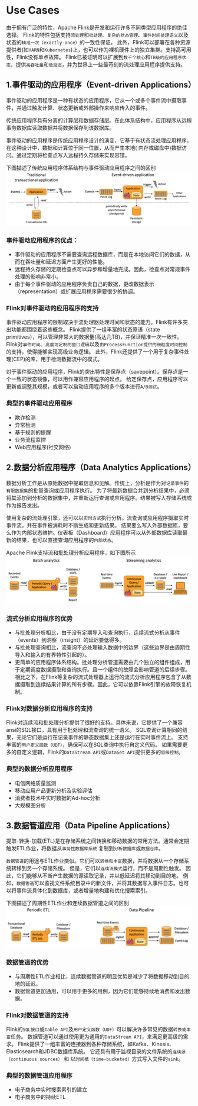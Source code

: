 # Use Cases

由于拥有广泛的特性，Apache Flink是开发和运行许多不同类型应用程序的绝佳选择。
Flink的特性包括支持`流处理`和`批处理`、`复杂的状态管理`、`事件时间处理语义`以及状态的`精准一次（exactly-once）`的一致性保证。
此外，Flink可以部署在各种资源提供者(如`YARN`和`Kubernetes`)上，也可以作为裸机硬件上的独立集群。支持高可用性，Flink没有单点故障。
Flink已被证明可以扩展到`数千个核心`和`TB级的应用程序状态`，提供`高吞吐量`和`低延迟`，并为世界上一些最苛刻的流处理应用程序提供支持。

## 1.事件驱动的应用程序（Event-driven Applications）

事件驱动的应用程序是一种有状态的应用程序，它从一个或多个事件流中摄取事件，并通过触发计算、状态更新或外部操作来响应传入的事件。

传统应用程序具有分离的计算层和数据存储层。在此体系结构中，应用程序从远程事务数据库读取数据并将数据保存到该数据库。

事件驱动的应用程序是传统应用程序设计的演变，它基于有状态流处理应用程序。在这种设计中，数据和计算位于同一位置，从而产生本地(
内存或磁盘中)数据访问。通过定期将检查点写入远程持久存储来实现容错。

下图描述了传统应用程序体系结构与事件驱动应用程序之间的区别
![](images/event-driven-app.png)

### 事件驱动应用程序的优点：

* 事件驱动的应用程序不需要查询远程数据库，而是在本地访问它们的数据，从而在吞吐量和延迟方面产生更好的性能。
* 远程持久存储的定期检查点可以异步和增量地完成。因此，检查点对常规事件处理的影响非常小。
* 由于每个事件驱动的应用程序负责自己的数据，更改数据表示（representation）或扩展应用程序需要很少的协调。

### Flink对事件驱动的应用程序的支持

事件驱动应用程序的限制取决于流处理器处理时间和状态的能力。Flink有许多突出功能都围绕着这些概念。
Flink提供了一组丰富的状态原语（state primitives），可以管理非常大的数据量(高达几TB)，并保证精准一次一致性。
Flink对`事件时间`、`高度可定制的窗口逻辑`以及`由ProcessFunction提供的细粒度时间控制`的支持，使得能够实现高级业务逻辑。
此外，Flink还提供了一个用于复杂事件处理(CEP)的库，用于检测数据流中的模式。

对于事件驱动的应用程序，Flink的突出特性是保存点（savepoint）。保存点是一个一致的状态镜像，可以用作兼容应用程序的起点。
给定保存点，应用程序可以更新或调整其规模，或者可以启动应用程序的多个版本进行`A/B测试`。

### 典型的事件驱动应用程序

* 欺诈检测
* 异常检测
* 基于规则的提醒
* 业务流程监控
* Web应用程序(社交网络)

## 2.数据分析应用程序（Data Analytics Applications）

数据分析工作是从原始数据中提取信息和见解。传统上，分析是作为对`记录事件`的`有限数据集`的批量查询或应用程序执行。
为了将最新数据合并到分析结果中，必须将其添加到分析的数据集中，并重新运行查询或应用程序。结果被写入存储系统或作为报告发出。

使用复杂的流处理引擎，还可以以`实时方式`执行分析。流查询或应用程序摄取实时事件流，并在事件被消耗时不断生成和更新结果。
结果要么写入外部数据库，要么作为内部状态维护。仪表板（Dashboard）应用程序可以从外部数据库读取最新的结果，也可以直接查询应用程序的`内部状态`。

Apache Flink支持流和批处理分析应用程序，如下图所示
![](images/data-analytics-app.png)

### 流式分析应用程序的优势

* 与批处理分析相比，由于没有定期导入和查询执行，连续流式分析从事件（events）到洞察（insight）的延迟要低得多。
* 与批处理查询相比，流查询不必处理输入数据中的边界（这些边界是由周期性导入和输入的有界特性引起的）。
* 更简单的应用程序体系结构。批处理分析管道需要由几个独立的组件组成，用于定期调度数据摄取和查询执行。且一个组件的故障会影响管道的后续步骤。
  相比之下，在Flink等复杂的流式处理器上运行的流式分析应用程序包含了从数据摄取到连续结果计算的所有步骤。因此，它可以依靠Flink引擎的故障恢复机制。

### Flink对数据分析应用程序的支持

Flink对连续流和批处理分析提供了很好的支持。具体来说，它提供了一个兼容ansi的SQL接口，具有用于批处理和流查询的统一语义。
SQL查询计算相同的结果，无论它们是运行在记录事件的静态数据集上还是运行在实时事件流上。
支持丰富的`用户定义函数（UDF）`，确保可以在SQL查询中执行自定义代码。
如果需要更多的自定义逻辑，Flink的`DataStream API`或`DataSet API`提供更多的`低级控制`。

### 典型的数据分析应用程序

* 电信网络质量监测
* 移动应用产品更新分析及实验评估
* 消费者技术中实时数据的Ad-hoc分析
* 大规模图分析

## 3.数据管道应用（Data Pipeline Applications）

提取-转换-加载(ETL)是在存储系统之间转换和移动数据的常用方法。通常会定期触发ETL作业，将数据从`事务性数据库系统`
复制到`分析数据库`或`数据仓库`。

`数据管道`的用途与ETL作业类似。它们可以`转换和丰富`数据，并将数据从一个存储系统转移到另一个存储系统。
但是，它们以`连续流模式`运行，而不是周期性触发。 因此，它们能够从不断产生数据的源读取记录，并以低延迟将其移动到目的地。
例如，`数据管道`可以监视文件系统目录中的新文件，并将其数据写入事件日志。也可以将事件流具体化到数据库，或者增量地构建和优化搜索索引。

下图描述了周期性ETL作业和连续数据管道之间的区别
![](images/data-pipeline-app.png)

### 数据管道的优势

* 与周期性ETL作业相比，连续数据管道的明显优势是减少了将数据移动到目的地的延迟。
* 数据管道更加通用，可以用于更多的用例，因为它们能够持续地消费和发出数据。

### Flink对数据管道的支持

Flink的`SQL接口`或`Table API`及`用户定义函数（UDF）`可以解决许多常见的数据`转换或丰富`任务。
数据管道可以通过使用更为通用的`DataStream API`，来满足更高级的需求。
Flink提供了一组丰富的连接器到各种存储系统，如Kafka、Kinesis、Elasticsearch和JDBC数据库系统。
它还具有用于监视目录的文件系统的`连续源（continuous sources）` 和 以`时间桶（time-bucketed）`方式写入文件的`sink`。

### 典型的数据管道应用程序

* 电子商务中实时搜索索引的建立
* 电子商务中的持续ETL

